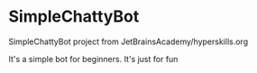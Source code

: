 # SimpleChattyBot

SimpleChattyBot project from JetBrainsAcademy/hyperskills.org

It's a simple bot for beginners. It's just for fun
